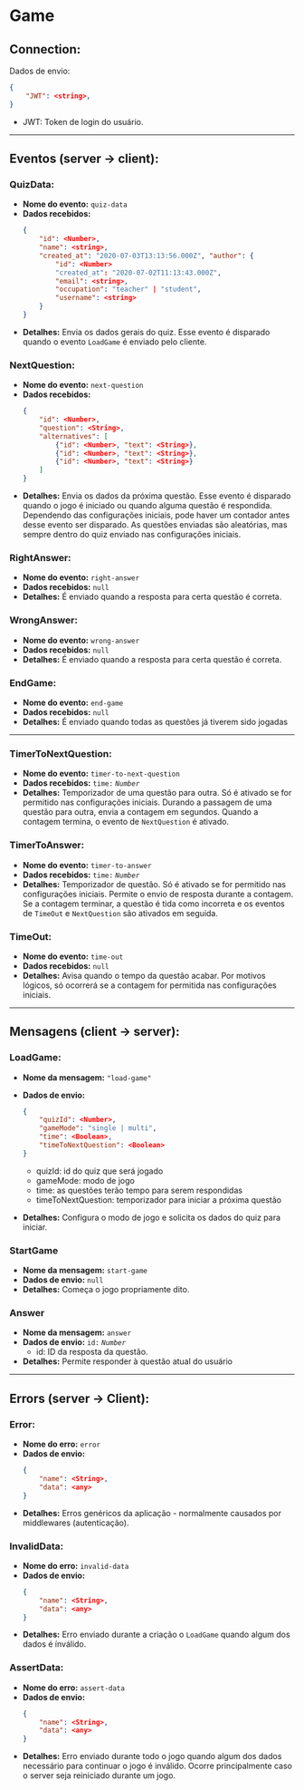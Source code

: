 # **Game**

## **Connection**:
Dados de envio:
```json
{
    "JWT": <string>,
}
```
- JWT: Token de login do usuário.

<!-- 
// Eventos do server
    Exception: "error",
    
 -->

<hr>

## **Eventos (server -> client)**:
### **QuizData**:
- **Nome do evento:** ```quiz-data```
- **Dados recebidos:**
    ```json
    {
        "id": <Number>,
        "name": <string>,
        "created_at": "2020-07-03T13:13:56.000Z", "author": {
            "id": <Number>
            "created_at": "2020-07-02T11:13:43.000Z",
            "email": <string>,
            "occupation": "teacher" | "student",
            "username": <string>
        }
    }
    ```
- **Detalhes:** Envia os dados gerais do quiz. Esse evento é disparado quando o evento ```LoadGame``` é enviado pelo cliente.


### **NextQuestion**:
- **Nome do evento:** ```next-question```
- **Dados recebidos:**
    ```json
    {
        "id": <Number>,
        "question": <String>,
        "alternatives": [
            {"id": <Number>, "text": <String>},
            {"id": <Number>, "text": <String>},
            {"id": <Number>, "text": <String>}
        ]
    }
    ```
- **Detalhes:** Envia os dados da próxima questão. Esse evento é disparado quando o jogo é iniciado ou quando alguma questão é respondida. Dependendo das configurações iniciais, pode haver um contador antes desse evento ser disparado. As questões enviadas são aleatórias, mas sempre dentro do quiz enviado nas configurações iniciais.

### **RightAnswer**:
- **Nome do evento:** ```right-answer```
- **Dados recebidos:** ```null```
- **Detalhes:** É enviado quando a resposta para certa questão é correta.

### **WrongAnswer**:
- **Nome do evento:** ```wrong-answer```
- **Dados recebidos:** ```null```
- **Detalhes:** É enviado quando a resposta para certa questão é correta.

### **EndGame**:
- **Nome do evento:** ```end-game```
- **Dados recebidos:** ```null```
- **Detalhes:** É enviado quando todas as questões já tiverem sido jogadas

<hr>

### **TimerToNextQuestion**:
- **Nome do evento:** ```timer-to-next-question```
- **Dados recebidos:** ```time:``` *```Number```*
- **Detalhes:** Temporizador de uma questão para outra. Só é ativado se for permitido nas configurações iniciais. Durando a passagem de uma questão para outra, envia a contagem em segundos. Quando a contagem termina, o evento de ```NextQuestion``` é ativado.


### **TimerToAnswer**:
- **Nome do evento:** ```timer-to-answer```
- **Dados recebidos:** ```time:``` *```Number```*
- **Detalhes:** Temporizador de questão. Só é ativado se for permitido nas configurações iniciais. Permite o envio de resposta durante a contagem. Se a contagem terminar, a questão é tida como incorreta e os eventos de ```TimeOut``` e ```NextQuestion``` são ativados em seguida.


### **TimeOut**:
- **Nome do evento:** ```time-out```
- **Dados recebidos:** ```null```
- **Detalhes:** Avisa quando o tempo da questão acabar. Por motivos lógicos, só ocorrerá se a contagem for permitida nas configurações iniciais.


<hr>

## **Mensagens (client -> server)**:

### **LoadGame**:
- **Nome da mensagem:** ```"load-game"```
- **Dados de envio:**
    ```json
    {
        "quizId": <Number>,
        "gameMode": "single | multi",
        "time": <Boolean>,
        "timeToNextQuestion": <Boolean>
    }
    ```
    - quizId: id do quiz que será jogado
    - gameMode: modo de jogo
    - time: as questões terão tempo para serem respondidas
    - timeToNextQuestion: temporizador para iniciar a próxima questão

- **Detalhes:** Configura o modo de jogo e solicita os dados do quiz para iniciar.

### **StartGame**
- **Nome da mensagem:** ```start-game```
- **Dados de envio:** ```null```
- **Detalhes:** Começa o jogo propriamente dito.

### **Answer**
- **Nome da mensagem:** ```answer```
- **Dados de envio:** ```id:``` *```Number```*
    - id: ID da resposta da questão.
- **Detalhes:** Permite responder à questão atual do usuário

<hr>

## **Errors (server -> Client)**:
### **Error**:
- **Nome do erro:** ```error```
- **Dados de envio:**
    ```json
    {
        "name": <String>,
        "data": <any>
    }
    ```
- **Detalhes:** Erros genéricos da aplicação - normalmente causados por middlewares (autenticação).

### **InvalidData**:
- **Nome do erro:** ```invalid-data```
- **Dados de envio:**
    ```json
    {
        "name": <String>,
        "data": <any>
    }
    ```
- **Detalhes:** Erro enviado durante a criação o ```LoadGame``` quando algum dos dados é ínválido.

### **AssertData**:
- **Nome do erro:** ```assert-data```
- **Dados de envio:**
    ```json
    {
        "name": <String>,
        "data": <any>
    }
    ```
- **Detalhes:** Erro enviado durante todo o jogo quando algum dos dados necessário para continuar o jogo é inválido. Ocorre principalmente caso o server seja reiniciado durante um jogo.
